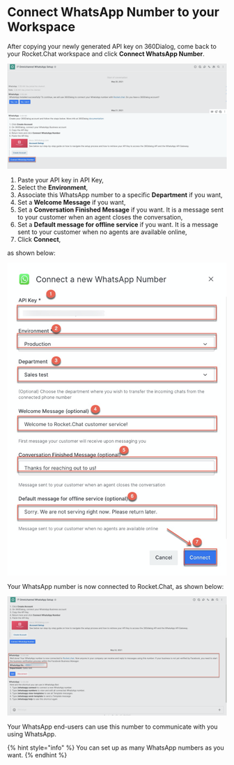 # Connect WhatsApp Number to your Workspace

After copying your newly generated API key on 360Dialog, come back to your Rocket.Chat workspace and click **Connect WhatsApp Number**.

![](../../../../../.gitbook/assets/image%20%28442%29.png)

1. Paste your API key in API Key,
2. Select the **Environment**,
3. Associate this WhatsApp number to a specific **Department** if you want,
4. Set a **Welcome Message** if you want,
5. Set a **Conversation Finished Message** if you want. It is a message sent to your customer when an agent closes the conversation,
6. Set a **Default message for offline service** if you want. It is a message sent to your customer when no agents are available online,
7. Click **Connect**,

as shown below:

![](../../../../../.gitbook/assets/image%20%28447%29.png)

Your WhatsApp number is now connected to Rocket.Chat, as shown below:

![](../../../../../.gitbook/assets/image%20%28446%29.png)

Your WhatsApp end-users can use this number to communicate with you using WhatsApp.

{% hint style="info" %}
You can set up as many WhatsApp numbers as you want.
{% endhint %}

